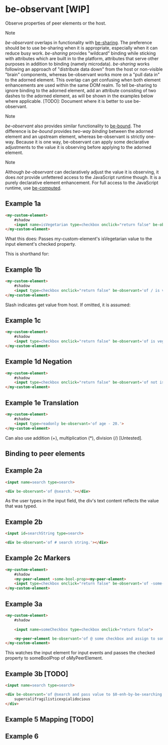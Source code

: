# be-observant [WIP]

Observe properties of peer elements or the host.

> [!Note]
> *be-observant* overlaps in functionality with [be-sharing](https://github.com/bahrus/be-sharing).  The preference should be to use be-sharing when it is appropriate, especially when it can reduce busy work.  *be-sharing* provides "wildcard" binding while sticking with attributes which are built in to the platform, attributes that serve other purposes in addition to binding (namely microdata).  *be-sharing* works following an approach of "distribute data down" from the host or non-visible "brain" components, whereas be-observant works more on a "pull data in" to the adorned element.  This overlap can get confusing when both element enhancements are used within the same DOM realm.  To tell be-sharing to ignore binding to the adorned element, add an attribute consisting of two dashes to the adorned element, as will be shown in the examples below where applicable. [TODO]:  Document where it is better to use be-observant.

> [!Note]
> *be-observant* also provides similar functionality to [be-bound](https://github.com/bahrus/be-bound).  The difference is *be-bound* provides *two-way binding* between the adorned element and an upstream element, whereas be-observant is strictly one-way.  Because it is one way, be-observant can apply some declarative adjustments to the value it is observing before applying to the adorned element.

> [!Note]
> Although *be-observant* can declaratively adjust the value it is observing, it does *not* provide unfettered access to the JavaScript runtime though.  It is a purely declarative element enhancement.  For full access to the JavaScript runtime, use [be-computed](https://github.com/bahrus/be-computed).

## Example 1a

```html
<my-custom-element>
    #shadow
    <input name=isVegetarian type=checkbox onclick="return false" be-observant>
</my-custom-element>
```

What this does:  Passes my-custom-element's isVegetarian value to the input element's checked property.

This is shorthand for:

## Example 1b

```html
<my-custom-element>
    #shadow
    <input type=checkbox onclick="return false" be-observant='of / is vegetarian.'>
</my-custom-element>
```

Slash indicates get value from host.  If omitted, it is assumed:

## Example 1c

```html
<my-custom-element>
    #shadow
    <input type=checkbox onclick="return false" be-observant='of is vegetarian.'>
</my-custom-element>
```

## Example 1d  Negation

```html
<my-custom-element>
    #shadow
    <input type=checkbox onclick="return false" be-observant='of not is vegetarian.'>
</my-custom-element>
```

## Example 1e Translation 

```html
<my-custom-element>
    #shadow
    <input type=readonly be-observant='of age - 20.'>
</my-custom-element>
```

Can also use addition (+), multiplication (*), division (/) [Untested].

## Binding to peer elements

## Example 2a

```html
<input name=search type=search>

<div be-observant='of @search.'></div>
```

As the user types in the input field, the div's text content reflects the value that was typed.

## Example 2b

```html
<input id=searchString type=search>

<div be-observant='of # search string.'></div>
```

## Example 2c Markers 

```html
<my-custom-element>
    #shadow
    <my-peer-element -some-bool-prop><my-peer-element>
    <input type=checkbox onclick="return false" be-observant='of -some-bool-prop'>
</my-custom-element>
```

## Example 3a

```html
<my-custom-element>
    #shadow
    
    <input name=someCheckbox type=checkbox onclick="return false">

    <my-peer-element be-observant='of @ some checkbox and assign to some bool prop'><my-peer-element>
</my-custom-element>
```

This watches the input element for input events and passes the checked property to someBoolProp of oMyPeerElement.

## Example 3b [TODO]

```html
<input name=search type=search>

<div be-observant='of @search and pass value to $0-enh-by-be-searching : for text.'>
    supercalifragilisticexpialidocious
</div>
```





## Example 5 Mapping [TODO]

## Example 6